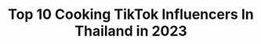 ---
title: Top 10 Cooking TikTok Influencers In Thailand in 2023
description: >-
  Find top cooking TikTok influencers in Thailand in 2023. Most popular hashtags: #fyp #cooking #foryou #foryoupage.
platform: TikTok
hits: 15
text_top: See the top-rated TikTok profiles on inBeat.
text_bottom: inBeat holds 15 TikTok influencers like this in Thailand for you to work with.
profiles:
  - username: "happykulchaya"
    fullname: >-
      happykulchaya
    bio: >-
      Cooking / Lifestyle สูตรอาหารเด็ดๆมาใหม่ทุกวัน อัพเดทที่ไอจี @happykulchaya ค่ะ
    location: "Thailand"
    followers: 233600
    engagement: 527
    commentsToLikes: 0.002984
    id: ckcj1q2063zf10j235obnadmd
    verified: false
    hashtags: "#debearexpress, #markrinchocolate, #philipssmartairfryer, #pancake"
  - username: "panofnunoo"
    fullname: >-
      Pan of Nunoo
    bio: >-
      My cooking diary IG : @panofnunoo
    location: "Thailand"
    followers: 422000
    engagement: 576
    commentsToLikes: 0.002351
    id: ck9pmpiepamzj0j788jnijgp7
    verified: false
    hashtags: "#vegeterian, #egg, #eggchallenge, #thaifood"
  - username: "janezap"
    fullname: >-
      Janezap ฟินเลย
    bio: >-
      เจนค่ะ YouTubeช่องJanezapฟินเลย ชีวิตส่วนตัวติดตามทางIG ติดต่องานID:janeasmr9
    location: "Thailand"
    followers: 275200
    engagement: 412
    commentsToLikes: 0.014559
    id: ck9k6wsn62jub0j78fgxzb9xi
    verified: false
    hashtags: "#mukbang, #asmr, #forupage, #eatingshow"
  - username: "minihomelive"
    fullname: >-
      Mini home
    bio: >-
      Mini live,Big dream! If you wanna these tiny item ⬇️⬇️
    location: "Thailand"
    followers: 71650
    engagement: 1049
    commentsToLikes: 0.009295
    id: ckauyt7t94c7t0j238p8pyk9x
    verified: false
    hashtags: "#fyp, #cocacola, #cooking, #chinesefood"
  - username: "bangkokstory"
    fullname: >-
      MyBangkokStory
    bio: >-
      Hostel owner Lazada seller Digital nomad Food lover thanks for your following
    location: "Thailand"
    followers: 73000
    engagement: 458
    commentsToLikes: 0.003655
    id: ckc7pxmfwvk8z0j234znawap9
    verified: false
    hashtags: "#magiccoolingmagicnow, #foryou, #fried, #cookingwithem"
  - username: "martinbravobkk"
    fullname: >-
      Martin Bravo
    bio: >-
      เทรนเนอน์ส่วนตัวทั่วกรุงเทพ 🇪🇦Personal Trainer📍Bangkok For work DM my ig
    location: "Thailand"
    followers: 14900
    engagement: 2104
    commentsToLikes: 0.102334
    id: ckcul2oe3h38j0j23vw03yrk8
    verified: false
    hashtags: "#bangkok, #tiktokthailand, #fyp, #personaltrainer"
  - username: "rosespice"
    fullname: >-
      RoseSpice มะลิ
    bio: >-
      🌹Little geek freak🌹 🇹🇭 🍄1996🍄 🖤Duets? Yes pleas!🖤 🔞
    location: "Thailand"
    followers: 16200
    engagement: 1180
    commentsToLikes: 0.079284
    id: ck8qdwzc5q4p90j78r1ewwj8a
    verified: false
    hashtags: "#bff, #lol, #dance, #fyp"
  - username: "siwon.kr"
    fullname: >-
      박시원 🇰🇷
    bio: >-
      🇰🇷Korean/อยู่ที่BKK ผมได้อ่านทุกคอมเมนท์เลย ขอบคุณที่กดถูกใจ❤ และติดตามผมครับ
    location: "Thailand"
    followers: 34100
    engagement: 1538
    commentsToLikes: 0.038359
    id: ckcj58on15kv50j23tf0f155s
    verified: false
    hashtags: "#koreanboy, #chiangmai, #fyp, #duet"
  - username: "moderndesi"
    fullname: >-
      Modern Desi Rapper
    bio: >-
      A hip-hop Artist 🎙️& A entrepreneur💰 only here to make some Good memories 💕
    location: "Thailand"
    followers: 8561
    engagement: 697
    commentsToLikes: 0.094266
    id: ck8nbezcr9ldm0j78mgze05cg
    verified: false
    hashtags: "#moderndesi, #tiktokindia, #thailand, #thaifood"
  - username: "grwm._.aesthetic01"
    fullname: >-
      Led lights And more✨
    bio: >-
      Got my lights off amazon!💕 DayBetter led strip lights 32.8ft💗
    location: "Thailand"
    followers: 64100
    engagement: 1658
    commentsToLikes: 0.018093
    id: ckbkq634jkdbj0j23x2gnkrna
    verified: false
    hashtags: "#g6filter, #led, #leavingmybody, #stayhomestaystrong"
---